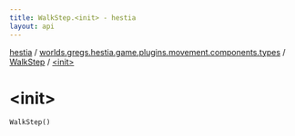 ```yaml
---
title: WalkStep.<init> - hestia
layout: api
---
```


<div class='api-docs-breadcrumbs'><a href="../../index.html">hestia</a> / <a href="../index.html">worlds.gregs.hestia.game.plugins.movement.components.types</a> / <a href="index.html">WalkStep</a> / <a href="./-init-.html">&lt;init&gt;</a></div>

# &lt;init&gt;

<div class="signature"><code><span class="identifier">WalkStep</span><span class="symbol">(</span><span class="symbol">)</span></code></div>
